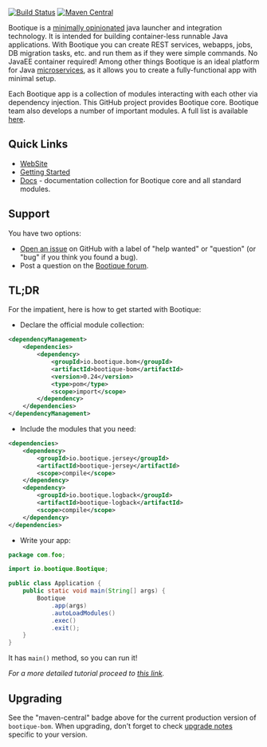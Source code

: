 [![Build Status](https://travis-ci.org/bootique/bootique.svg)](https://travis-ci.org/bootique/bootique)
[![Maven Central](https://maven-badges.herokuapp.com/maven-central/io.bootique/bootique/badge.svg)](https://maven-badges.herokuapp.com/maven-central/io.bootique/bootique/)

Bootique is a [minimally opinionated](https://medium.com/@andrus_a/bootique-a-minimally-opinionated-platform-for-modern-java-apps-644194c23872#.odwmsbnbh) 
java launcher and integration technology. It is intended for building container-less runnable Java applications. 
With Bootique you can create REST services, webapps, jobs, DB migration tasks, etc. and run them as if they were 
simple commands. No JavaEE container required! Among other things Bootique is an ideal platform for 
Java [microservices](http://martinfowler.com/articles/microservices.html), as it allows you to create a fully-functional
app with minimal setup.

Each Bootique app is a collection of modules interacting with each other via dependency injection. This GitHub project 
provides Bootique core. Bootique team also develops a number of important modules. A full list is available 
[here](http://bootique.io/docs/).

## Quick Links

* [WebSite](http://bootique.io)
* [Getting Started](http://bootique.io/docs/0/getting-started/)
* [Docs](http://bootique.io/docs/) - documentation collection for Bootique core and all standard 
  modules.

## Support

You have two options:
* [Open an issue](https://github.com/bootique/bootique/issues) on GitHub with a label of "help wanted" or "question" 
  (or "bug" if you think you found a bug).
* Post a question on the [Bootique forum](https://groups.google.com/forum/#!forum/bootique-user).

## TL;DR

For the impatient, here is how to get started with Bootique:

* Declare the official module collection:
```xml
<dependencyManagement>
    <dependencies>
        <dependency>
            <groupId>io.bootique.bom</groupId>
            <artifactId>bootique-bom</artifactId>
            <version>0.24</version>
            <type>pom</type>
            <scope>import</scope>
        </dependency> 
    </dependencies>
</dependencyManagement>
```
* Include the modules that you need:
```xml
<dependencies>
    <dependency>
        <groupId>io.bootique.jersey</groupId>
        <artifactId>bootique-jersey</artifactId>
        <scope>compile</scope>
    </dependency>
    <dependency>
        <groupId>io.bootique.logback</groupId>
        <artifactId>bootique-logback</artifactId>
        <scope>compile</scope>
    </dependency>
</dependencies>
```
* Write your app:
```java
package com.foo;

import io.bootique.Bootique;

public class Application {
    public static void main(String[] args) {
        Bootique
            .app(args)
            .autoLoadModules()
            .exec()
            .exit();
    }
}
```
It has ```main()``` method, so you can run it! 

*For a more detailed tutorial proceed to [this link](http://bootique.io/docs/0/getting-started/).*

## Upgrading

See the "maven-central" badge above for the current production version of ```bootique-bom```. 
When upgrading, don't forget to check [upgrade notes](https://github.com/bootique/bootique/blob/master/UPGRADE.md) 
specific to your version.

